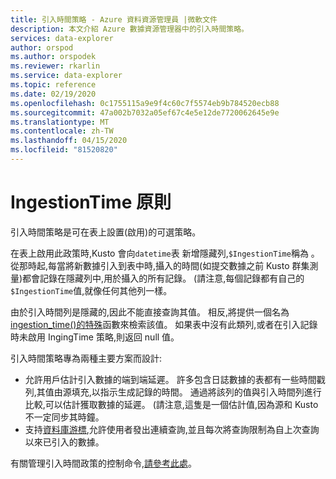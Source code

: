 ```yaml
---
title: 引入時間策略 - Azure 資料資源管理員 |微軟文件
description: 本文介紹 Azure 數據資源管理器中的引入時間策略。
services: data-explorer
author: orspod
ms.author: orspodek
ms.reviewer: rkarlin
ms.service: data-explorer
ms.topic: reference
ms.date: 02/19/2020
ms.openlocfilehash: 0c1755115a9e9f4c60c7f5574eb9b784520ecb88
ms.sourcegitcommit: 47a002b7032a05ef67c4e5e12de7720062645e9e
ms.translationtype: MT
ms.contentlocale: zh-TW
ms.lasthandoff: 04/15/2020
ms.locfileid: "81520820"
---
```

# <a name="ingestiontime-policy"></a>IngestionTime 原則

引入時間策略是可在表上設置(啟用)的可選策略。

在表上啟用此政策時,Kusto 會向`datetime`表 新增隱藏列,`$IngestionTime`稱為 。 從那時起,每當將新數據引入到表中時,攝入的時間(如提交數據之前 Kusto 群集測量)都會記錄在隱藏列中,用於攝入的所有記錄。 (請注意,每個記錄都有自己的`$IngestionTime`值,就像任何其他列一樣。

由於引入時間列是隱藏的,因此不能直接查詢其值。
相反,將提供一個名為[ingestion_time()的特殊](../query/ingestiontimefunction.md)函數來檢索該值。 如果表中沒有此類列,或者在引入記錄時未啟用 IngingTime 策略,則返回 null 值。

引入時間策略專為兩種主要方案而設計:
* 允許用戶估計引入數據的端到端延遲。
  許多包含日誌數據的表都有一些時間戳列,其值由源填充,以指示生成記錄的時間。 通過將該列的值與引入時間列進行比較,可以估計獲取數據的延遲。 (請注意,這隻是一個估計值,因為源和 Kusto 不一定同步其時鐘。
* 支持[資料庫游標](../management/databasecursor.md),允許使用者發出連續查詢,並且每次將查詢限制為自上次查詢以來已引入的數據。



有關管理引入時間政策的控制命令,[請參考此處](../management/ingestiontime-policy.md)。